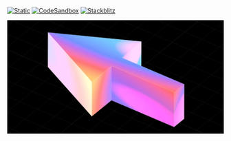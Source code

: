 [![Static](https://img.shields.io/badge/demo-%23646CFF.svg?logo=html5&logoColor=white)](https://pmndrs.github.io/examples/lamina-1x)
[![CodeSandbox](https://img.shields.io/badge/codesandbox-040404?logo=codesandbox&logoColor=DBDBDB)](https://codesandbox.io/s/github/pmndrs/examples/tree/main/demos/lamina-1x)
[![Stackblitz](https://img.shields.io/badge/stackblitz-fff?logo=Stackblitz&logoColor=1389FD)](https://stackblitz.com/github/pmndrs/examples/tree/main/demos/lamina-1x)

![](thumbnail.webp)

